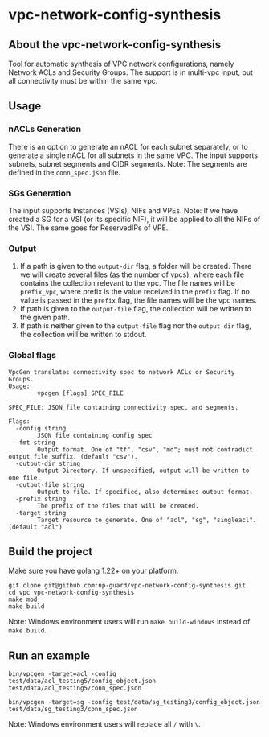 # vpc-network-config-synthesis

## About the vpc-network-config-synthesis
Tool for automatic synthesis of VPC network configurations, namely Network ACLs and Security Groups.
The support is in multi-vpc input, but all connectivity must be within the same vpc.

## Usage

### nACLs Generation
There is an option to generate an nACL for each subnet separately, or to generate a single nACL for all subnets in the same VPC.
The input supports subnets, subnet segments and CIDR segments.
Note: The segments are defined in the `conn_spec.json` file.

### SGs Generation
The input supports Instances (VSIs), NIFs and VPEs.
Note: If we have created a SG for a VSI (or its specific NIF), it will be applied to all the NIFs of the VSI. The same goes for ReservedIPs of VPE.

### Output
1. If a path is given to the `output-dir` flag, a folder will be created. There we will create several files (as the number of vpcs), where each file contains the collection relevant to the vpc. The file names will be `prefix_vpc`, where prefix is ​​the value received in the `prefix` flag. If no value is passed in the `prefix` flag, the file names will be the vpc names.
2. If path is given to the `output-file` flag, the collection will be written to the given path.
3. If path is neither given to the `output-file` flag nor the `output-dir` flag, the collection will be written to stdout.

### Global flags
```commandline
VpcGen translates connectivity spec to network ACLs or Security Groups.
Usage:
        vpcgen [flags] SPEC_FILE

SPEC_FILE: JSON file containing connectivity spec, and segments.

Flags:
  -config string
        JSON file containing config spec
  -fmt string
        Output format. One of "tf", "csv", "md"; must not contradict output file suffix. (default "csv").
  -output-dir string
        Output Directory. If unspecified, output will be written to one file.
  -output-file string
        Output to file. If specified, also determines output format.
  -prefix string
        The prefix of the files that will be created.
  -target string
        Target resource to generate. One of "acl", "sg", "singleacl". (default "acl")
```

## Build the project
Make sure you have golang 1.22+ on your platform.

```commandline
git clone git@github.com:np-guard/vpc-network-config-synthesis.git
cd vpc vpc-network-config-synthesis
make mod
make build
```

Note: Windows environment users will run `make build-windows` instead of `make build`.


## Run an example

```commandline
bin/vpcgen -target=acl -config test/data/acl_testing5/config_object.json test/data/acl_testing5/conn_spec.json

bin/vpcgen -target=sg -config test/data/sg_testing3/config_object.json test/data/sg_testing3/conn_spec.json
```

Note: Windows environment users will replace all `/` with `\`.